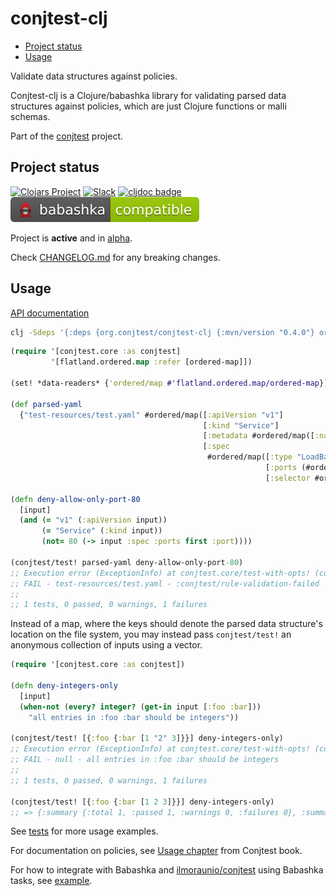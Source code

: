 # conjtest-clj

- [Project status](#project-status)
- [Usage](#usage)

Validate data structures against policies.

Conjtest-clj is a Clojure/babashka library for validating parsed data
structures against policies, which are just Clojure functions or malli schemas.

Part of the [conjtest](https://github.com/ilmoraunio/conjtest) project.

## Project status

[![Clojars Project](https://img.shields.io/clojars/v/org.conjtest/conjtest-clj.svg)](https://clojars.org/org.conjtest/conjtest-clj)
[![Slack](https://img.shields.io/badge/slack-conjtest-orange.svg?logo=slack)](https://clojurians.slack.com/app_redirect?channel=conjtest)
[![cljdoc badge](https://cljdoc.org/badge/org.conjtest/conjtest-clj)](https://cljdoc.org/d/org.conjtest/conjtest-clj)
[![bb compatible](https://raw.githubusercontent.com/babashka/babashka/master/logo/badge.svg)](https://book.babashka.org#badges)

Project is **active** and in
[alpha](https://kotlinlang.org/docs/components-stability.html#stability-levels-explained).

Check [CHANGELOG.md](CHANGELOG.md) for any breaking changes.

## Usage

[API documentation](https://cljdoc.org/d/org.conjtest/conjtest-clj)

```bash
clj -Sdeps '{:deps {org.conjtest/conjtest-clj {:mvn/version "0.4.0"} org.flatland/ordered {:mvn/version "1.15.12"}}}'
```

```clojure
(require '[conjtest.core :as conjtest]
         '[flatland.ordered.map :refer [ordered-map]])

(set! *data-readers* {'ordered/map #'flatland.ordered.map/ordered-map})

(def parsed-yaml
  {"test-resources/test.yaml" #ordered/map([:apiVersion "v1"]
                                           [:kind "Service"]
                                           [:metadata #ordered/map([:name "hello-kubernetes"])]
                                           [:spec
                                            #ordered/map([:type "LoadBalancer"]
                                                         [:ports (#ordered/map([:port 9999] [:targetPort 8080]))]
                                                         [:selector #ordered/map([:app "hello-kubernetes"])])])})

(defn deny-allow-only-port-80
  [input]
  (and (= "v1" (:apiVersion input))
       (= "Service" (:kind input))
       (not= 80 (-> input :spec :ports first :port))))

(conjtest/test! parsed-yaml deny-allow-only-port-80)
;; Execution error (ExceptionInfo) at conjtest.core/test-with-opts! (core.clj:284).
;; FAIL - test-resources/test.yaml - :conjtest/rule-validation-failed
;;
;; 1 tests, 0 passed, 0 warnings, 1 failures
```

Instead of a map, where the keys should denote the parsed data structure's
location on the file system, you may instead pass `conjtest/test!` an anonymous
collection of inputs using a vector.

```clojure
(require '[conjtest.core :as conjtest])

(defn deny-integers-only
  [input]
  (when-not (every? integer? (get-in input [:foo :bar]))
    "all entries in :foo :bar should be integers"))

(conjtest/test! [{:foo {:bar [1 "2" 3]}}] deny-integers-only)
;; Execution error (ExceptionInfo) at conjtest.core/test-with-opts! (core.clj:284).
;; FAIL - null - all entries in :foo :bar should be integers
;; 
;; 1 tests, 0 passed, 0 warnings, 1 failures

(conjtest/test! [{:foo {:bar [1 2 3]}}] deny-integers-only)
;; => {:summary {:total 1, :passed 1, :warnings 0, :failures 0}, :summary-report "1 tests, 1 passed, 0 warnings, 0 failures\n", :result ({:message nil, :name nil, :rule-type :deny, :failure? false})}
```

See [tests](./test/conjtest/core_test.clj) for more usage examples.

For documentation on policies, see [Usage
chapter](https://user-guide.conjtest.org#usage) from Conjtest book.

For how to integrate with Babashka and
[ilmoraunio/conjtest](https://github.com/ilmoraunio/pod-ilmoraunio-conjtest)
using Babashka tasks, see
[example](https://github.com/ilmoraunio/conjtest/tree/main/demo/external_use).
